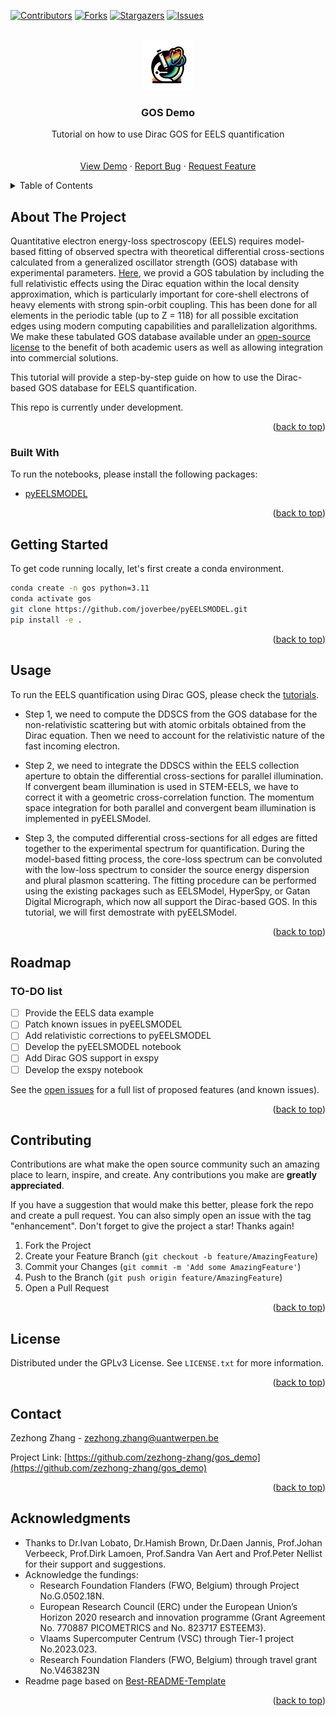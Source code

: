 <a name="readme-top"></a>

[![Contributors][contributors-shield]][contributors-url]
[![Forks][forks-shield]][forks-url]
[![Stargazers][stars-shield]][stars-url]
[![Issues][issues-shield]][issues-url]
<!-- [![GPLv3 License][license-shield]][license-url] -->
<!-- [![LinkedIn][linkedin-shield]][linkedin-url] -->



<!-- PROJECT LOGO -->
<br />
<div align="center">
  <a href="https://github.com/zezhong-zhang/gos_demo">
    <img src="logo.png" alt="Logo" width="80" height="80">
  </a>

  <h3 align="center">GOS Demo</h3>

  <p align="center">
    Tutorial on how to use Dirac GOS for EELS quantification
    <br />
    <!-- <a href="https://gos_demo.readthedocs.io/en/latest/"><strong>Explore the docs »</strong></a> -->
    <br />
    <br />
    <a href="https://github.com/zezhong-zhang/gos_demo/tree/main/notebooks">View Demo</a>
    ·
    <a href="https://github.com/zezhong-zhang/gos_demo/issues">Report Bug</a>
    ·
    <a href="https://github.com/zezhong-zhang/gos_demo/issues">Request Feature</a>
  </p>
</div>



<!-- TABLE OF CONTENTS -->
<details>
  <summary>Table of Contents</summary>
  <ol>
    <li>
      <a href="#about-the-project">About The Project</a>
      <ul>
        <li><a href="#built-with">Built With</a></li>
      </ul>
    </li>
    <li>
      <a href="#getting-started">Getting Started</a>
      <ul>
        <li><a href="#prerequisites">Prerequisites</a></li>
        <li><a href="#installation">Installation</a></li>
      </ul>
    </li>
    <li><a href="#usage">Usage</a></li>
    <li><a href="#roadmap">Roadmap</a></li>
    <li><a href="#contributing">Contributing</a></li>
    <li><a href="#license">License</a></li>
    <li><a href="#contact">Contact</a></li>
    <li><a href="#acknowledgments">Acknowledgments</a></li>
  </ol>
</details>



<!-- ABOUT THE PROJECT -->
## About The Project

<!-- [![Product Name Screen Shot][product-screenshot]](https://github.com/zezhong-zhang/gos_demo) -->
Quantitative electron energy-loss spectroscopy (EELS) requires model-based fitting of observed spectra with theoretical differential cross-sections calculated from a generalized oscillator strength (GOS) database with experimental parameters. [Here](https://zenodo.org/records/11199911), we provid a GOS tabulation by including the full relativistic effects using the Dirac equation within the local density approximation, which is particularly important for core-shell electrons of heavy elements with strong spin-orbit coupling. This has been done for all elements in the periodic table (up to Z = 118) for all possible excitation edges using modern computing capabilities and parallelization algorithms. We make these tabulated GOS database available under an [open-source license](https://creativecommons.org/licenses/by/4.0/legalcode) to the benefit of both academic users as well as allowing integration into commercial solutions.

This tutorial will provide a step-by-step guide on how to use the Dirac-based GOS database for EELS quantification.

This repo is currently under development. 

<p align="right">(<a href="#readme-top">back to top</a>)</p>



### Built With

To run the notebooks, please install the following packages:

- [pyEELSMODEL](https://github.com/joverbee/pyEELSMODEL)

<p align="right">(<a href="#readme-top">back to top</a>)</p>



<!-- GETTING STARTED -->
## Getting Started

To get code running locally, let's first create a conda environment.

```bash
conda create -n gos python=3.11
conda activate gos
git clone https://github.com/joverbee/pyEELSMODEL.git
pip install -e .
```

<p align="right">(<a href="#readme-top">back to top</a>)</p>



<!-- USAGE EXAMPLES -->
## Usage

To run the EELS quantification using Dirac GOS, please check the [tutorials](https://github.com/zezhong-zhang/gos_demo/tree/main/tutorial).

- Step 1, we need to compute the DDSCS from the GOS database for the non-relativistic scattering but with atomic orbitals obtained from the Dirac equation. Then we need to account for the relativistic nature of the fast incoming electron. 

- Step 2, we need to integrate the DDSCS within the EELS collection aperture to obtain the differential cross-sections for parallel illumination. If convergent beam illumination is used in STEM-EELS, we have to correct it with a geometric cross-correlation function. The momentum space integration for both parallel and convergent beam illumination is implemented in pyEELSModel. 

- Step 3, the computed differential cross-sections for all edges are fitted together to the experimental spectrum for quantification. During the model-based fitting process, the core-loss spectrum can be convoluted with the low-loss spectrum to consider the source energy dispersion and plural plasmon scattering. The fitting procedure can be performed using the existing packages such as EELSModel, HyperSpy, or Gatan Digital Micrograph, which now all support the Dirac-based GOS. In this tutorial, we will first demostrate with pyEELSModel.

<p align="right">(<a href="#readme-top">back to top</a>)</p>



<!-- ROADMAP -->
## Roadmap
### TO-DO list
- [ ] Provide the EELS data example
- [ ] Patch known issues in pyEELSMODEL
- [ ] Add relativistic corrections to pyEELSMODEL
- [ ] Develop the pyEELSMODEL notebook
- [ ] Add Dirac GOS support in exspy 
- [ ] Develop the exspy notebook

See the [open issues](https://github.com/zezhong-zhang/gos_demo/issues) for a full list of proposed features (and known issues).

<p align="right">(<a href="#readme-top">back to top</a>)</p>



<!-- CONTRIBUTING -->
## Contributing

Contributions are what make the open source community such an amazing place to learn, inspire, and create. Any contributions you make are **greatly appreciated**.

If you have a suggestion that would make this better, please fork the repo and create a pull request. You can also simply open an issue with the tag "enhancement".
Don't forget to give the project a star! Thanks again!

1. Fork the Project
2. Create your Feature Branch (`git checkout -b feature/AmazingFeature`)
3. Commit your Changes (`git commit -m 'Add some AmazingFeature'`)
4. Push to the Branch (`git push origin feature/AmazingFeature`)
5. Open a Pull Request

<p align="right">(<a href="#readme-top">back to top</a>)</p>



<!-- LICENSE -->
## License

Distributed under the GPLv3 License. See `LICENSE.txt` for more information.

<p align="right">(<a href="#readme-top">back to top</a>)</p>



<!-- CONTACT -->
## Contact

Zezhong Zhang - zezhong.zhang@uantwerpen.be

Project Link: [https://github.com/zezhong-zhang/gos_demo](https://github.com/zezhong-zhang/gos_demo)

<p align="right">(<a href="#readme-top">back to top</a>)</p>



<!-- ACKNOWLEDGMENTS -->
## Acknowledgments
* Thanks to Dr.Ivan Lobato, Dr.Hamish Brown, Dr.Daen Jannis, Prof.Johan Verbeeck, Prof.Dirk Lamoen, Prof.Sandra Van Aert and Prof.Peter Nellist for their support and suggestions.
* Acknowledge the fundings: 
  * Research Foundation Flanders (FWO, Belgium) through Project No.G.0502.18N. 
  * European Research Council (ERC) under the European Union’s Horizon 2020 research and innovation programme (Grant Agreement No. 770887 PICOMETRICS and No. 823717 ESTEEM3). 
  * Vlaams Supercomputer Centrum (VSC) through Tier-1 project No.2023.023. 
  * Research Foundation Flanders (FWO, Belgium) through travel grant No.V463823N
* Readme page based on [Best-README-Template](https://github.com/othneildrew/Best-README-Template)

<p align="right">(<a href="#readme-top">back to top</a>)</p>



<!-- MARKDOWN LINKS & IMAGES -->
<!-- https://www.markdownguide.org/basic-syntax/#reference-style-links -->
[contributors-shield]: https://img.shields.io/github/contributors/zezhong-zhang/gos_demo.svg?style=for-the-badge
[contributors-url]: https://github.com/zezhong-zhang/gos_demo/graphs/contributors
[forks-shield]: https://img.shields.io/github/forks/zezhong-zhang/gos_demo.svg?style=for-the-badge
[forks-url]: https://github.com/zezhong-zhang/gos_demo/network/members
[stars-shield]: https://img.shields.io/github/stars/zezhong-zhang/gos_demo.svg?style=for-the-badge
[stars-url]: https://github.com/zezhong-zhang/gos_demo/stargazers
[issues-shield]: https://img.shields.io/github/issues/zezhong-zhang/gos_demo.svg?style=for-the-badge
[issues-url]: https://github.com/zezhong-zhang/gos_demo/issues
[license-shield]: https://img.shields.io/github/license/zezhong-zhang/gos_demo.svg?style=for-the-badge
[license-url]: https://github.com/zezhong-zhang/gos_demo/blob/main/LICENSE
[linkedin-shield]: https://img.shields.io/badge/-LinkedIn-black.svg?style=for-the-badge&logo=linkedin&colorB=555
[linkedin-url]: https://linkedin.com/in/zezhong-zhang-062a0838
[product-screenshot]: images/screenshot.png
